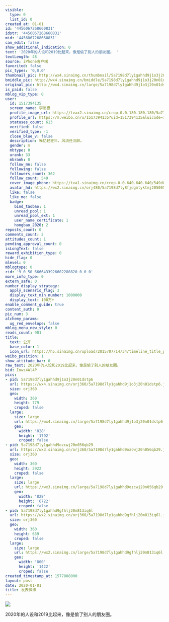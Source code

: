 ```yaml
---
visible:
  type: 0
  list_id: 0
created_at: 01-01
id: '4456067268660831'
idstr: '4456067268660831'
mid: '4456067268660831'
can_edit: false
show_additional_indication: 0
text: '2020年的人设和2019比起来，像是偷了别人的朋友圈。 '
textLength: 48
source: iPhone客户端
favorited: false
pic_types: '0,0,0'
thumbnail_pic: http://wx4.sinaimg.cn/thumbnail/5a7198d7ly1gahhd9j1o3j20n01dstp6.jpg
bmiddle_pic: http://wx4.sinaimg.cn/bmiddle/5a7198d7ly1gahhd9j1o3j20n01dstp6.jpg
original_pic: http://wx4.sinaimg.cn/large/5a7198d7ly1gahhd9j1o3j20n01dstp6.jpg
is_paid: false
mblog_vip_type: 0
user:
  id: 1517394135
  screen_name: 李消极
  profile_image_url: https://tvax2.sinaimg.cn/crop.0.0.180.180.180/5a7198d7ly8fjdgmtyktmj20500500so.jpg?KID=imgbed,tva&Expires=1606399217&ssig=mm5qVT9M2D
  profile_url: https://m.weibo.cn/u/1517394135?uid=1517394135&luicode=10000011&lfid=2304131517394135_-_WEIBO_SECOND_PROFILE_WEIBO
  statuses_count: 613
  verified: false
  verified_type: -1
  close_blue_v: false
  description: 唯忆轻狂年，风流任沉醉。
  gender: m
  mbtype: 0
  urank: 33
  mbrank: 0
  follow_me: false
  following: false
  followers_count: 362
  follow_count: 549
  cover_image_phone: https://tva1.sinaimg.cn/crop.0.0.640.640.640/549d0121tw1egm1kjly3jj20hs0hsq4f.jpg
  avatar_hd: https://wx2.sinaimg.cn/orj480/5a7198d7ly8fjdgmtyktmj20500500so.jpg
  like: false
  like_me: false
  badge:
    bind_taobao: 1
    unread_pool: 1
    unread_pool_ext: 1
    user_name_certificate: 1
    hongbao_2020: 2
reposts_count: 0
comments_count: 2
attitudes_count: 1
pending_approval_count: 0
isLongText: false
reward_exhibition_type: 0
hide_flag: 0
mlevel: 0
mblogtype: 0
rid: '9_0_50_6666433926602280820_0_0_0'
more_info_type: 0
extern_safe: 0
number_display_strategy:
  apply_scenario_flag: 3
  display_text_min_number: 1000000
  display_text: 100万+
enable_comment_guide: true
content_auth: 0
pic_num: 3
alchemy_params:
  ug_red_envelope: false
mblog_menu_new_style: 0
reads_count: 901
title:
  text: 公开
  base_color: 1
  icon_url: https://h5.sinaimg.cn/upload/2015/07/14/34/timeline_title_public_default.png
weibo_position: 1
show_attitude_bar: 0
raw_text: 2020年的人设和2019比起来，像是偷了别人的朋友圈。 ​​​
bid: Inwz4Al4P
pics:
- pid: 5a7198d7ly1gahhd9j1o3j20n01dstp6
  url: https://wx4.sinaimg.cn/orj360/5a7198d7ly1gahhd9j1o3j20n01dstp6.jpg
  size: orj360
  geo:
    width: 360
    height: 779
    croped: false
  large:
    size: large
    url: https://wx4.sinaimg.cn/large/5a7198d7ly1gahhd9j1o3j20n01dstp6.jpg
    geo:
      width: '828'
      height: '1792'
      croped: false
- pid: 5a7198d7ly1gahhd9ozcwj20n056qb29
  url: https://wx3.sinaimg.cn/orj360/5a7198d7ly1gahhd9ozcwj20n056qb29.jpg
  size: orj360
  geo:
    width: 360
    height: 2922
    croped: false
  large:
    size: large
    url: https://wx3.sinaimg.cn/large/5a7198d7ly1gahhd9ozcwj20n056qb29.jpg
    geo:
      width: '828'
      height: '6722'
      croped: false
- pid: 5a7198d7ly1gahhd9gfhlj20m813iq6l
  url: https://wx2.sinaimg.cn/orj360/5a7198d7ly1gahhd9gfhlj20m813iq6l.jpg
  size: orj360
  geo:
    width: 360
    height: 639
    croped: false
  large:
    size: large
    url: https://wx2.sinaimg.cn/large/5a7198d7ly1gahhd9gfhlj20m813iq6l.jpg
    geo:
      width: '800'
      height: '1422'
      croped: false
created_timestamp_at: 1577808000
layout: post
date: 2020-01-01
title: 发表微博
---
```


![](http://wx4.sinaimg.cn/large/5a7198d7ly1gahhd9j1o3j20n01dstp6.jpg)

2020年的人设和2019比起来，像是偷了别人的朋友圈。 


